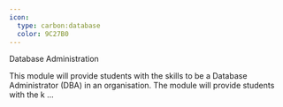```yaml
---
icon:
  type: carbon:database
  color: 9C27B0
---
```

Database Administration

This module will provide students with the skills to be a Database Administrator (DBA) in an organisation. The module will provide students with the k ... 
